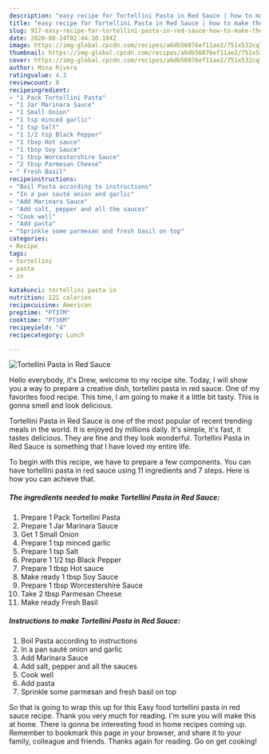 ```yaml
---
description: "easy recipe for Tortellini Pasta in Red Sauce | how to make the best Tortellini Pasta in Red Sauce"
title: "easy recipe for Tortellini Pasta in Red Sauce | how to make the best Tortellini Pasta in Red Sauce"
slug: 917-easy-recipe-for-tortellini-pasta-in-red-sauce-how-to-make-the-best-tortellini-pasta-in-red-sauce
date: 2020-08-24T02:44:10.104Z
image: https://img-global.cpcdn.com/recipes/a6db56076ef11ae2/751x532cq70/tortellini-pasta-in-red-sauce-recipe-main-photo.jpg
thumbnail: https://img-global.cpcdn.com/recipes/a6db56076ef11ae2/751x532cq70/tortellini-pasta-in-red-sauce-recipe-main-photo.jpg
cover: https://img-global.cpcdn.com/recipes/a6db56076ef11ae2/751x532cq70/tortellini-pasta-in-red-sauce-recipe-main-photo.jpg
author: Mina Rivera
ratingvalue: 4.3
reviewcount: 8
recipeingredient:
- "1 Pack Tortellini Pasta"
- "1 Jar Marinara Sauce"
- "1 Small Onion"
- "1 tsp minced garlic"
- "1 tsp Salt"
- "1 1/2 tsp Black Pepper"
- "1 tbsp Hot sauce"
- "1 tbsp Soy Sauce"
- "1 tbsp Worcestershire Sauce"
- "2 tbsp Parmesan Cheese"
- " Fresh Basil"
recipeinstructions:
- "Boil Pasta according to instructions"
- "In a pan sauté onion and garlic"
- "Add Marinara Sauce"
- "Add salt, pepper and all the sauces"
- "Cook well"
- "Add pasta"
- "Sprinkle some parmesan and fresh basil on top"
categories:
- Recipe
tags:
- tortellini
- pasta
- in

katakunci: tortellini pasta in 
nutrition: 121 calories
recipecuisine: American
preptime: "PT37M"
cooktime: "PT36M"
recipeyield: "4"
recipecategory: Lunch

---
```



![Tortellini Pasta in Red Sauce](https://img-global.cpcdn.com/recipes/a6db56076ef11ae2/751x532cq70/tortellini-pasta-in-red-sauce-recipe-main-photo.jpg)

Hello everybody, it's Drew, welcome to my recipe site. Today, I will show you a way to prepare a creative dish, tortellini pasta in red sauce. One of my favorites food recipe. This time, I am going to make it a little bit tasty. This is gonna smell and look delicious.



Tortellini Pasta in Red Sauce is one of the most popular of recent trending meals in the world. It is enjoyed by millions daily. It's simple, it's fast, it tastes delicious. They are fine and they look wonderful. Tortellini Pasta in Red Sauce is something that I have loved my entire life.


To begin with this recipe, we have to prepare a few components. You can have tortellini pasta in red sauce using 11 ingredients and 7 steps. Here is how you can achieve that.

<!--inarticleads1-->

##### The ingredients needed to make Tortellini Pasta in Red Sauce:

1. Prepare 1 Pack Tortellini Pasta
1. Prepare 1 Jar Marinara Sauce
1. Get 1 Small Onion
1. Prepare 1 tsp minced garlic
1. Prepare 1 tsp Salt
1. Prepare 1 1/2 tsp Black Pepper
1. Prepare 1 tbsp Hot sauce
1. Make ready 1 tbsp Soy Sauce
1. Prepare 1 tbsp Worcestershire Sauce
1. Take 2 tbsp Parmesan Cheese
1. Make ready  Fresh Basil




<!--inarticleads2-->

##### Instructions to make Tortellini Pasta in Red Sauce:

1. Boil Pasta according to instructions
1. In a pan sauté onion and garlic
1. Add Marinara Sauce
1. Add salt, pepper and all the sauces
1. Cook well
1. Add pasta
1. Sprinkle some parmesan and fresh basil on top




So that is going to wrap this up for this Easy food tortellini pasta in red sauce recipe. Thank you very much for reading. I'm sure you will make this at home. There is gonna be interesting food in home recipes coming up. Remember to bookmark this page in your browser, and share it to your family, colleague and friends. Thanks again for reading. Go on get cooking!
